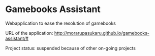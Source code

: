 # Gamebooks Assistant

Webapplication to ease the resolution of gamebooks

URL of the application: http://morarupasukaru.github.io/gamebooks-assistant/#

Project status: suspended because of other on-going projects
